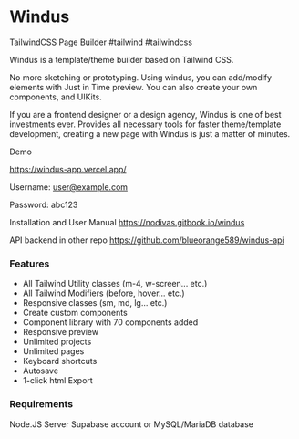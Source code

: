 # Windus
TailwindCSS Page Builder #tailwind #tailwindcss

Windus is a template/theme builder based on Tailwind CSS.

No more sketching or prototyping.
Using windus, you can add/modify elements with Just in Time preview.
You can also create your own components, and UIKits.

If you are a frontend designer or a design agency, Windus is one of best investments ever.
Provides all necessary tools for faster theme/template development, creating a new page with Windus is just a matter of minutes.

Demo

https://windus-app.vercel.app/

Username: user@example.com

Password: abc123

Installation and User Manual
https://nodivas.gitbook.io/windus

API backend in other repo
https://github.com/blueorange589/windus-api

### Features

- All Tailwind Utility classes (m-4, w-screen... etc.)
- All Tailwind Modifiers (before, hover... etc.)
- Responsive classes (sm, md, lg... etc.)
- Create custom components
- Component library with 70 components added
- Responsive preview
- Unlimited projects
- Unlimited pages
- Keyboard shortcuts
- Autosave
- 1-click html Export

### Requirements
Node.JS Server
Supabase account or MySQL/MariaDB database

